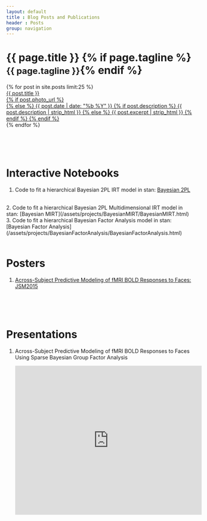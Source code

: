 ```yaml
---
layout: default
title : Blog Posts and Publications
header : Posts
group: navigation
---
```

<div class="page-header-wrapper">
	<div class="page-header">
<h1>{{ page.title }} {% if page.tagline %} <small>{{ page.tagline }}</small>{% endif %}</h1>
<!-- <table border="0"  style="width:100%">
<tr>
<td> 	
</td>
<td>
<form action="http://www.google.com/cse" id="cse-search-box">
  <p>
    <input type="hidden" name="cx" value="015077698314123965974:-r7xbwrv0ai" />
    <input type="hidden" name="ie" value="UTF-8" />
    <input type="text" name="q" id="cse-search-field" placeholder="Search" />
  </p>
</form>

</td>
</tr>
</table>
<script type="text/javascript" src="http://www.google.com/cse/cse.js?cx=015077698314123965974:-r7xbwrv0ai;lang=en"></script>
<script type="text/javascript">
var search_field = document.getElementById('cse-search-field');
search_field.style.background = null;
if (window.rsmsHostIsIOS) {
  search_field.type = 'search';
} else {
  search_field.select();
  search_field.focus();
}
search_field.addEventListener('blur', function (ev) {
  this.style.background = null;
});
</script> -->
</div >
</div >

<div class="posts">
  <div class="content.b full-bleed" id="recent-posts">
  {% for post in site.posts limit:25 %}<a
    href="{{ post.url }}" class="post-excerpt{% if post.photo_url %} photo{% endif %}">
      <div class="padded-content">
        <div class="title">{{ post.title }}</div>
      {% if post.photo_url %}
        <div class="image" style="background-image:url('{{ post.photo_url }}')"></div>
      {% else %}
        <!-- <div class="title">{{ post.title }}</div> -->
        <info datetime="{{ page.date | date: "%Y-%m-%d" }}">
          {{ post.date | date: "%b %Y" }}
        </info>
        {% if post.description %}
        <span class="body">{{ post.description | strip_html }}</span>
        {% else %}
        <span class="body">{{ post.excerpt | strip_html }}</span>
        {% endif %}
      {% endif %}<!-- post.photo_url -->
      </div>
    </a>{% endfor %}
    <div class="breaker"></div>
    <div class="end">
<!--    <a href="/archive/">More...</a> -->
    </div>
  </div>
</div>
<script type="text/javascript">
(function(f){
  var onload = function(f) {
    if (window.addEventListener) {
      window.addEventListener('DOMContentLoaded', f, false);
    } else {
      window.attachEvent('onload', f);
    }
  };
  onload(function(){
    f();
    if (window.addEventListener) {
      window.addEventListener('resize', f, false);
    } else {
      window.attachEvent('resize', f);
    }
  });
})(function(){
  var winw = window.innerWidth, w; //, width_thresholds = [680, 780];
  w = window.__post_grid_width;

  if ( (w !== undefined) &&
       ( (w === 680 && winw < 680) ||
         (w === 780 && winw >= 680 && winw < 780) ||
         (w === 10000 && winw >= 780)
       )
     )
  {
    // console.log('noop w:', w+ ', winw:', winw);
    return;
  } else {
    window.__post_grid_width = w =
      winw > 780 ? 10000 :
      winw > 680 ? 780 :
                   680;
    // console.log('op w:', w);
  }

  var posts = document.getElementById('recent-posts');
  var child_nodes = posts.childNodes, k, node, h,
      col_width, col0_y, col1_y, col1_x,
      origin = {x:0, y:0}, node_count = 0, is_col0, row0_max_y;

  posts.style.position = (window.__post_grid_width <= 680) ? null : 'relative';

  for (k in child_nodes) {
    node = child_nodes[k];
    if (node.nodeType === Node.ELEMENT_NODE) {
      if (node.className === 'breaker') {
        if (window.__post_grid_width <= 680) {
          node.style.height = null;
        } else {
          node.style.height = (Math.max(col0_y, col1_y) - row0_max_y) + 'px';
        }
        break;
      }
      if (col0_y === undefined) {
        origin.x = node.offsetLeft;
        origin.y = node.offsetTop;
        col_width = node.clientWidth;
        col0_y = origin.y + node.clientHeight;
        row0_max_y = col0_y;
      } else {
        if (col1_y === undefined) {
          col1_y = origin.y + node.clientHeight;
          col1_x = origin.x + node.clientWidth;
          if (col1_y > row0_max_y) {
            row0_max_y = col1_y;
          }
        } else {
          if (window.__post_grid_width <= 680) {
            // console.log('Clear');
            node.style.position = null;
            node.style.width = null;
            node.style.left = null;
            node.style.top = null;
          } else {
            is_col0 = (node_count % 2) === 0;
            node.style.position = 'absolute';
            node.style.width = col_width + 'px';
            if (is_col0) {
              node.style.left = origin.x + 'px';
              node.style.top = col0_y + 'px';
              col0_y += node.clientHeight;
            } else {
              node.style.left = col1_x + 'px';
              node.style.top = col1_y + 'px';
              col1_y += node.clientHeight;
            }
          }
          // console.dir(node);
        }
      }
      ++node_count;
    }
  }

});
</script>


<br>
<br>
<br>

# Interactive Notebooks

 1. Code to fit a hierarchical Bayesian 2PL IRT model in stan: [Bayesian 2PL](/assets/projects/BayesianIRT/BayesianIRT.html)
<br>
 2. Code to fit a hierarchical Bayesian 2PL Multidimensional IRT model in stan: [Bayesian MIRT](/assets/projects/BayesianMIRT/BayesianMIRT.html)
<br>
 3. Code to fit a hierarchical Bayesian Factor Analysis model in stan: [Bayesian Factor Analysis](/assets/projects/BayesianFactorAnalysis/BayesianFactorAnalysis.html)
<br>
<br>

# Posters

 1. [Across-Subject Predictive Modeling of fMRI BOLD Responses to Faces: JSM2015](/assets/posters/jsm2015.pdf)
<br>
<br>
<br>

# Presentations

 1. Across-Subject Predictive Modeling of fMRI BOLD Responses to Faces Using Sparse Bayesian Group Factor Analysis 


	<iframe id="iframe_container" frameborder="0" webkitallowfullscreen="" mozallowfullscreen="" allowfullscreen="" width="500" height="400" align="middle" src="https://prezi.com/embed/x0kjh4tdlx3u/?bgcolor=ffffff&amp;lock_to_path=0&amp;autoplay=0&amp;autohide_ctrls=0&amp;landing_data=bHVZS2czc0xGT0dVRlg4Ny9ZdWg3UHRPdzZlSURZTGE&amp;landing_sign=o_bLtM0MxHqqMlKTuLXzHWfwbWjSrdVDK_zDhR6FCks" ></iframe>


<br>
<br>
<br>
 

